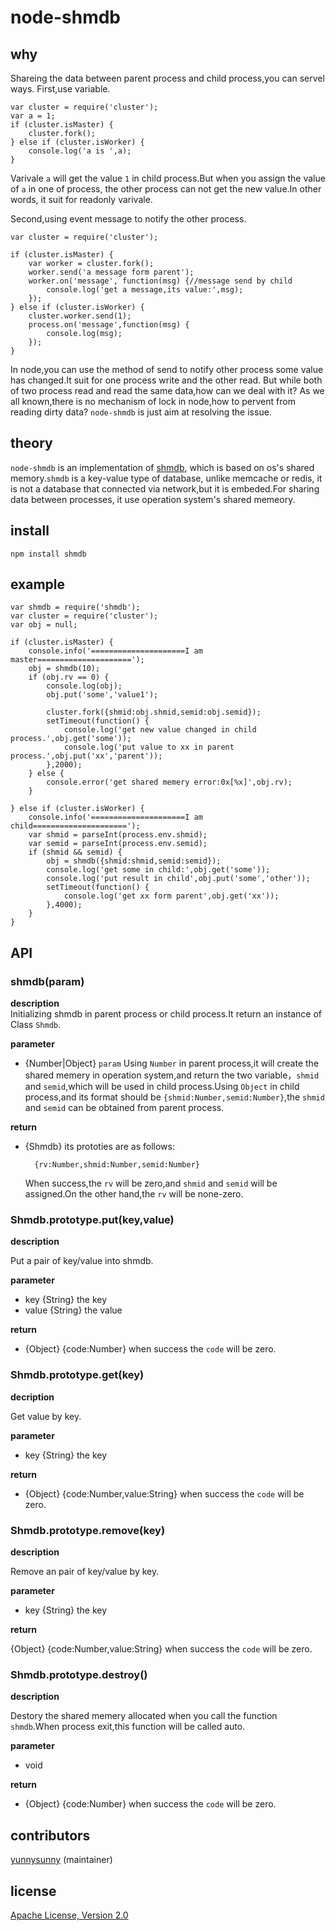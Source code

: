 # node-shmdb

## why
Shareing the data between parent process and child process,you can servel ways.
First,use variable.

	var cluster = require('cluster'); 
	var a = 1;
	if (cluster.isMaster) {	
		cluster.fork();  
	} else if (cluster.isWorker) {
		console.log('a is ',a);
	}
Varivale `a` will get the value `1` in child process.But when you assign the value of `a` in one of process, the other process can not get the new value.In other words, it suit for readonly varivale.

Second,using event message to notify the other process.

	var cluster = require('cluster'); 

	if (cluster.isMaster) {	
		var worker = cluster.fork();  
		worker.send('a message form parent');
		worker.on('message', function(msg) {//message send by child
			console.log('get a message,its value:',msg);
		});
	} else if (cluster.isWorker) {
		cluster.worker.send(1);
		process.on('message',function(msg) {
			console.log(msg);
		});
	}  
In node,you can use the method of send to notify other process some value has changed.It suit for one process write and the other read.
But while both of two process read and read the same data,how can we deal with it? As we all known,there is no mechanism of lock in node,how to pervent from reading dirty data? `node-shmdb` is just aim at resolving the issue.

## theory
`node-shmdb` is an implementation of [shmdb](https://github.com/yunnysunny/shmdb "shmdb project"), which is based on os's shared memory.`shmdb` is a key-value type of database, unlike memcache or redis, it is not a database that connected via network,but it is embeded.For sharing data between processes, it use operation system's shared memeory.

## install

`npm install shmdb`

## example

	var shmdb = require('shmdb');
	var cluster = require('cluster');
	var obj = null;
	
	if (cluster.isMaster) {
		console.info('=====================I am master=====================');
		obj = shmdb(10);
		if (obj.rv == 0) {
			console.log(obj);
			obj.put('some','value1');
			
			cluster.fork({shmid:obj.shmid,semid:obj.semid});  
			setTimeout(function() {
				console.log('get new value changed in child process.',obj.get('some'));
				console.log('put value to xx in parent process.',obj.put('xx','parent'));
			},2000);
		} else {
			console.error('get shared memery error:0x[%x]',obj.rv);
		}
		
	} else if (cluster.isWorker) {
		console.info('=====================I am child=====================');
		var shmid = parseInt(process.env.shmid);
		var semid = parseInt(process.env.semid);
		if (shmid && semid) {
			obj = shmdb({shmid:shmid,semid:semid});
			console.log('get some in child:',obj.get('some'));
			console.log('put result in child',obj.put('some','other'));
			setTimeout(function() {
				console.log('get xx form parent',obj.get('xx'));
			},4000); 
		}
	}

## API

### shmdb(param)

**description**  
Initializing shmdb in parent process or child process.It return an instance of Class `Shmdb`.

**parameter**

- {Number|Object} `param`  Using `Number` in parent process,it will create the shared memery in operation system,and return the two variable，`shmid` and `semid`,which will be used in child process.Using `Object` in child process,and its format should be `{shmid:Number,semid:Number}`,the `shmid` and `semid` can be 
obtained from parent process.

**return**

- {Shmdb} its prototies are as follows:

		{rv:Number,shmid:Number,semid:Number}
	
	When success,the `rv` will be zero,and `shmid` and `semid` will be assigned.On the other hand,the `rv` will be none-zero.

### Shmdb.prototype.put(key,value)

**description**

Put a pair of key/value into shmdb.

**parameter**

- key {String} the key
- value {String} the value

**return**

- {Object} {code:Number} when success the `code` will be zero.

### Shmdb.prototype.get(key)

**decription**

Get value by key.

**parameter**

- key {String} the key

**return**

- {Object} {code:Number,value:String}  when success the `code` will be zero.

### Shmdb.prototype.remove(key)

**description**

Remove an pair of key/value by key.

**parameter**

- key {String} the key

**return**

{Object} {code:Number,value:String}  when success the `code` will be zero.

### Shmdb.prototype.destroy()

**description**

Destory the shared memery allocated when you call the function `shmdb`.When process exit,this function will be called auto.

**parameter**

- void

**return**

- {Object} {code:Number} when success the `code` will be zero.

## contributors
[yunnysunny](https://github.com/yunnysunny) (maintainer)

## license
[Apache License, Version 2.0](http://www.apache.org/licenses/LICENSE-2.0.html)
